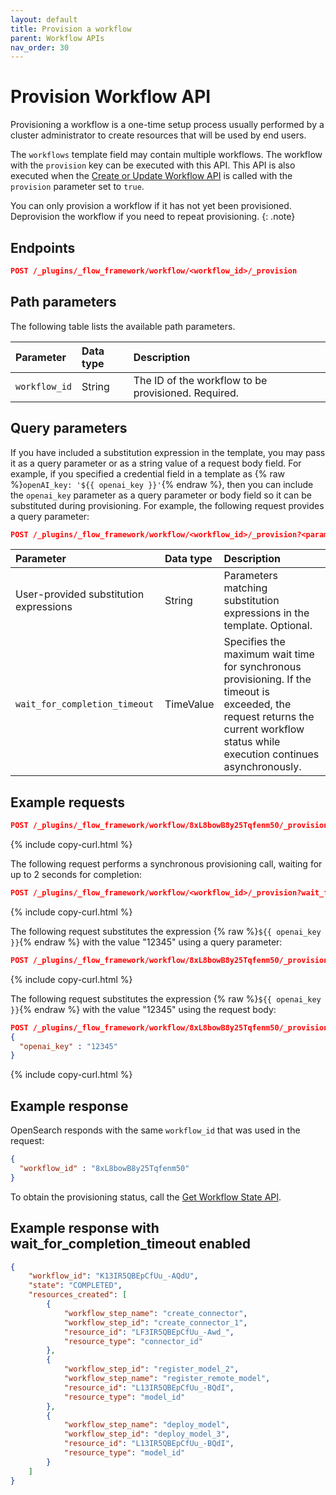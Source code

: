 ```yaml
---
layout: default
title: Provision a workflow
parent: Workflow APIs
nav_order: 30
---
```


# Provision Workflow API

Provisioning a workflow is a one-time setup process usually performed by a cluster administrator to create resources that will be used by end users.  

The `workflows` template field may contain multiple workflows. The workflow with the `provision` key can be executed with this API. This API is also executed when the [Create or Update Workflow API]({{site.url}}{{site.baseurl}}/automating-configurations/api/create-workflow/) is called with the `provision` parameter set to `true`.

You can only provision a workflow if it has not yet been provisioned. Deprovision the workflow if you need to repeat provisioning.
{: .note}

## Endpoints

```json
POST /_plugins/_flow_framework/workflow/<workflow_id>/_provision
```

## Path parameters

The following table lists the available path parameters. 

| Parameter | Data type | Description |
| :--- | :--- | :--- |
| `workflow_id` | String | The ID of the workflow to be provisioned. Required. |

## Query parameters

If you have included a substitution expression in the template, you may pass it as a query parameter or as a string value of a request body field. For example, if you specified a credential field in a template as {% raw %}`openAI_key: '${{ openai_key }}'`{% endraw %}, then you can include the `openai_key` parameter as a query parameter or body field so it can be substituted during provisioning. For example, the following request provides a query parameter:

```json
POST /_plugins/_flow_framework/workflow/<workflow_id>/_provision?<parameter>=<value>
```

| Parameter | Data type | Description |
| :--- | :--- | :--- |
| User-provided substitution expressions | String | Parameters matching substitution expressions in the template. Optional. |
| `wait_for_completion_timeout`          | TimeValue | Specifies the maximum wait time for synchronous provisioning. If the timeout is exceeded, the request returns the current workflow status while execution continues asynchronously.|

## Example requests

```json
POST /_plugins/_flow_framework/workflow/8xL8bowB8y25Tqfenm50/_provision
```
{% include copy-curl.html %}

The following request performs a synchronous provisioning call, waiting for up to 2 seconds for completion:

```json
POST /_plugins/_flow_framework/workflow/<workflow_id>/_provision?wait_for_completion_timeout=2s
```
{% include copy-curl.html %}

The following request substitutes the expression {% raw %}`${{ openai_key }}`{% endraw %} with the value "12345" using a query parameter:

```json
POST /_plugins/_flow_framework/workflow/8xL8bowB8y25Tqfenm50/_provision?openai_key=12345
```
{% include copy-curl.html %}

The following request substitutes the expression {% raw %}`${{ openai_key }}`{% endraw %} with the value "12345" using the request body:

```json
POST /_plugins/_flow_framework/workflow/8xL8bowB8y25Tqfenm50/_provision
{
  "openai_key" : "12345"
}
```
{% include copy-curl.html %}

## Example response

OpenSearch responds with the same `workflow_id` that was used in the request:

```json
{
  "workflow_id" : "8xL8bowB8y25Tqfenm50"
}
```

To obtain the provisioning status, call the [Get Workflow State API]({{site.url}}{{site.baseurl}}/automating-configurations/api/get-workflow-status/).

## Example response with wait_for_completion_timeout enabled

```json
{
    "workflow_id": "K13IR5QBEpCfUu_-AQdU",
    "state": "COMPLETED",
    "resources_created": [
        {
            "workflow_step_name": "create_connector",
            "workflow_step_id": "create_connector_1",
            "resource_id": "LF3IR5QBEpCfUu_-Awd_",
            "resource_type": "connector_id"
        },
        {
            "workflow_step_id": "register_model_2",
            "workflow_step_name": "register_remote_model",
            "resource_id": "L13IR5QBEpCfUu_-BQdI",
            "resource_type": "model_id"
        },
        {
            "workflow_step_name": "deploy_model",
            "workflow_step_id": "deploy_model_3",
            "resource_id": "L13IR5QBEpCfUu_-BQdI",
            "resource_type": "model_id"
        }
    ]
}
```
